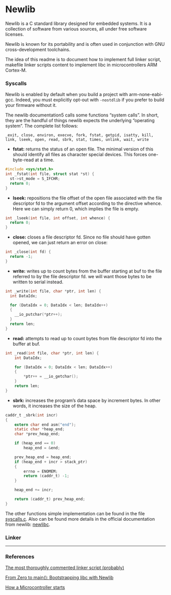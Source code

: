 # Newlib

Newlib is a C standard library designed for embedded systems. It is a collection
of software from various sources, all under free software licenses.

Newlib is known for its portability and is often used in conjunction with GNU
cross-development toolchains. 

The idea of this readme is to document how to implement full linker script, makefile
linker scripts content to implement libc in microcontrollers ARM Cortex-M.

### Syscalls

Newlib is enabled by default when you build a project with arm-none-eabi-gcc.
Indeed, you must explicitly opt-out with `-nostdlib` if you prefer to build your
firmware without it.

The newlib documentation5 calls some functions “system calls”. In short, they
are the handful of things newlib expects the underlying “operating system”. The
complete list follows:

```
_exit, close, environ, execve, fork, fstat, getpid, isatty, kill,
link, lseek, open, read, sbrk, stat, times, unlink, wait, write
```
- **fstat:** returns the status of an open file. The minimal version of this
should identify all files as character special devices. This forces
one-byte-read at a time.

```C
#include <sys/stat.h>
int _fstat(int file, struct stat *st) {
  st->st_mode = S_IFCHR;
  return 0;
}
```

- **lseek:** repositions the file offset of the open file associated with the
file descriptor fd to the argument offset according to the directive whence.
Here we can simply return 0, which implies the file is empty.

```C
int _lseek(int file, int offset, int whence) {
  return 0;
}
```

- **close:** closes a file descriptor fd. Since no file should have gotten
opened, we can just return an error on close:

```C
int _close(int fd) {
  return -1;
}
```

- **write:** writes up to count bytes from the buffer starting at buf to the
file referred to by the file descriptor fd. we will want those bytes to be
written to serial instead.

```C
int _write(int file, char *ptr, int len) {
  int DataIdx;

  for (DataIdx = 0; DataIdx < len; DataIdx++)
  {
  	__io_putchar(*ptr++);
  }
  return len;
}
```

- **read:** attempts to read up to count bytes from file descriptor fd into the
buffer at buf.

```C
int _read(int file, char *ptr, int len) {
    int DataIdx;

    for (DataIdx = 0; DataIdx < len; DataIdx++)
    {
    	*ptr++ = __io_getchar();
    }
    return len;
}
```

- **sbrk:** increases the program’s data space by increment bytes. In other
words, it increases the size of the heap.

```C
caddr_t _sbrk(int incr)
{
    extern char end asm("end");
    static char *heap_end;
    char *prev_heap_end;

    if (heap_end == 0)
    	heap_end = &end;

    prev_heap_end = heap_end;
    if (heap_end + incr > stack_ptr)
    {
    	errno = ENOMEM;
    	return (caddr_t) -1;
    }

    heap_end += incr;

    return (caddr_t) prev_heap_end;
}
```

The other functions simple implementation can be found in the file
[syscalls.c](Linkers/syscalls.c). Also can be found more details in the
official documentation from newlib: [newlibc](https://sourceware.org/newlib/).

### Linker



---

### References

[The most thoroughly commented linker script (probably)](https://blog.thea.codes/the-most-thoroughly-commented-linker-script/)

[From Zero to main(): Bootstrapping libc with Newlib](https://interrupt.memfault.com/blog/boostrapping-libc-with-newlib)

[How a Microcontroller starts](https://www.youtube.com/watch?v=MhOba73z-dQ&ab_channel=ArtfulBytes)

